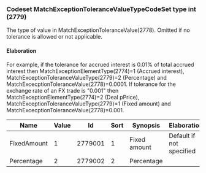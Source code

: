 ### Codeset MatchExceptionToleranceValueTypeCodeSet type int (2779)

The type of value in MatchExceptionToleranceValue(2778). Omitted if no tolerance is allowed or not applicable.

#### Elaboration

For example, if the tolerance for accrued interest is 0.01% of total accrued interest then MatchExceptionElementType(2774)=1 (Accrued interest), MatchExceptionToleranceValueType(2779)=2 (Percentage) and MatchExcecptionToleranceValue(2778)=0.0001. If tolerance for the exchange rate of an FX trade is "0.001" then MatchExceptionElementType(2774)=2 (Deal pPrice), MatchExceptionToleranceValueType(2779)=1 (Fixed amount) and MatchExcecptionToleranceValue(2778)=0.001.

| Name        | Value | Id      | Sort | Synopsis     | Elaboration              |
|-------------|-------|---------|------|--------------|--------------------------|
| FixedAmount | 1     | 2779001 | 1    | Fixed amount | Default if not specified |
| Percentage  | 2     | 2779002 | 2    | Percentage   |                          |

